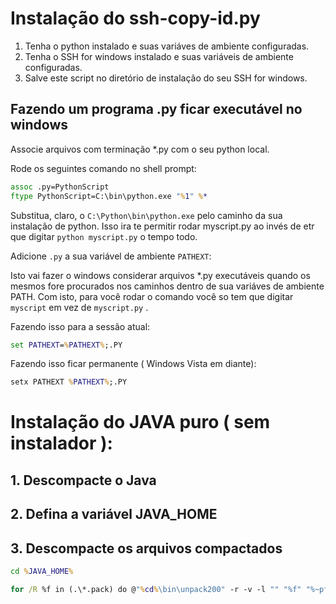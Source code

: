 # Instalação do ssh-copy-id.py

1. Tenha o python instalado e suas variáves de ambiente configuradas.
2. Tenha o SSH for windows instalado e suas variáveis de ambiente configuradas.
3. Salve este script no diretório de instalação do seu SSH for windows.

## Fazendo um programa .py ficar executável no windows

Associe arquivos com terminação *.py com o seu python local.

Rode os seguintes comando no shell prompt:

```cmd
assoc .py=PythonScript
ftype PythonScript=C:\bin\python.exe "%1" %*
```
Substitua, claro, o `C:\Python\bin\python.exe` pelo caminho da sua instalação de python. Isso ira te permitir rodar myscript.py 
ao invés de etr que digitar `python myscript.py` o tempo todo.

Adicione `.py` a sua variável de ambiente `PATHEXT`:

Isto vai fazer o windows considerar arquivos *.py executáveis quando os mesmos fore procurados nos caminhos dentro de 
sua variáves de ambiente PATH. Com isto, para você rodar o comando você so tem que digitar `myscript` em vez de `myscript.py` .

Fazendo isso para a sessão atual:

```cmd
set PATHEXT=%PATHEXT%;.PY
```

Fazendo isso ficar permanente ( Windows Vista em diante):

```cmd
setx PATHEXT %PATHEXT%;.PY
```

# Instalação do JAVA puro ( sem instalador ):

## 1. Descompacte o Java
## 2. Defina a variável JAVA_HOME
## 3. Descompacte os arquivos compactados

```cmd
cd %JAVA_HOME%

for /R %f in (.\*.pack) do @"%cd%\bin\unpack200" -r -v -l "" "%f" "%~pf%~nf.jar"
```





